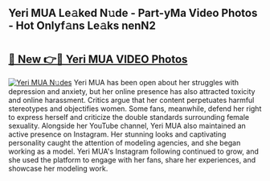 ## Yeri MUA Le𝚊ked N𝚞de - Part-yMa Video Photos - Hot Onlyf𝚊ns Le𝚊ks nenN2

# <h2><a href="http://ac25910.deff.icu/?id=Yeri+MUA">🔗 New 👉🔴 Yeri MUA VIDEO Photos</a></h2>

[![Yeri MUA N𝚞des](https://i.imgur.com/rIISA9y.gif)](http://ac25910.deff.icu/?id=Yeri+MUA)
Yeri MUA has been open about her struggles with depression and anxiety, but her online presence has also attracted toxicity and online harassment. Critics argue that her content perpetuates harmful stereotypes and objectifies women. Some fans, meanwhile, defend her right to express herself and criticize the double standards surrounding female sexuality. Alongside her YouTube channel, Yeri MUA also maintained an active presence on Instagram. Her stunning looks and captivating personality caught the attention of modeling agencies, and she began working as a model. Yeri MUA's Instagram following continued to grow, and she used the platform to engage with her fans, share her experiences, and showcase her modeling work.
